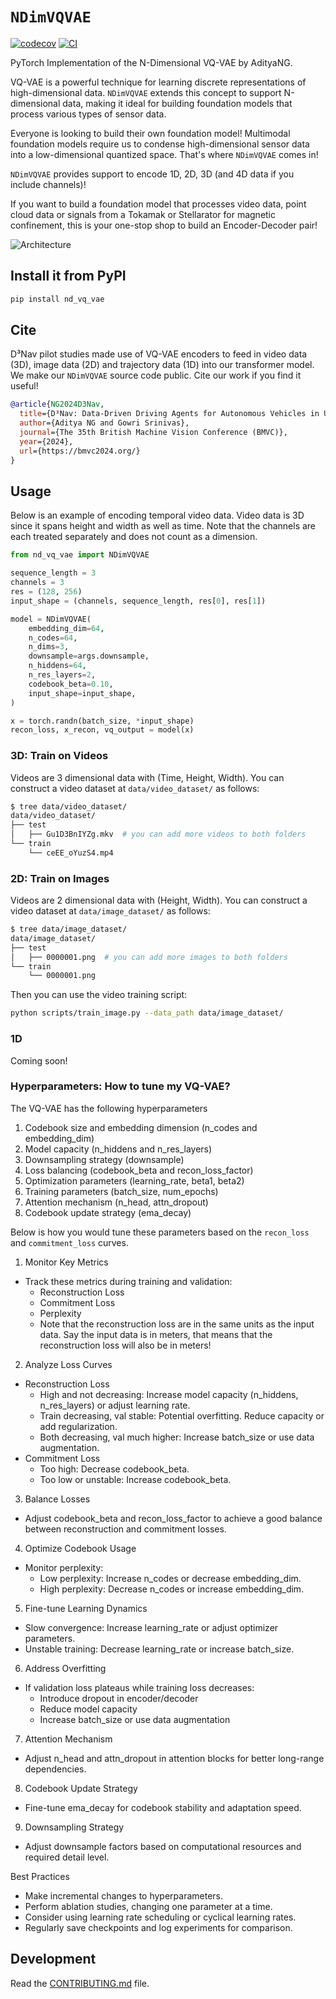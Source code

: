 # `NDimVQVAE`

[![codecov](https://codecov.io/gh/AdityaNG/nD_VQ_VAE/branch/main/graph/badge.svg?token=nD_VQ_VAE_token_here)](https://codecov.io/gh/AdityaNG/nD_VQ_VAE)
[![CI](https://github.com/AdityaNG/nD_VQ_VAE/actions/workflows/main.yml/badge.svg)](https://github.com/AdityaNG/nD_VQ_VAE/actions/workflows/main.yml)

PyTorch Implementation of the N-Dimensional VQ-VAE by AdityaNG.

VQ-VAE is a powerful technique for learning discrete representations of high-dimensional data. `NDimVQVAE` extends this concept to support N-dimensional data, making it ideal for building foundation models that process various types of sensor data.

Everyone is looking to build their own foundation model! Multimodal foundation models require us to condense high-dimensional sensor data into a low-dimensional quantized space. That's where `NDimVQVAE` comes in!

`NDimVQVAE` provides support to encode 1D, 2D, 3D (and 4D data if you include channels)!

If you want to build a foundation model that processes video data, point cloud data or signals from a Tokamak or Stellarator for magnetic confinement, this is your one-stop shop to build an Encoder-Decoder pair!

<img src="media/nd_vq_vae_arch.png" alt="Architecture" style="max-height: 50%;">


## Install it from PyPI

```bash
pip install nd_vq_vae
```

## Cite

D³Nav pilot studies made use of VQ-VAE encoders to feed in video data (3D), image data (2D) and trajectory data (1D) into our transformer model. We make our `NDimVQVAE` source code public.
Cite our work if you find it useful!

```bibtex
@article{NG2024D3Nav,
  title={D³Nav: Data-Driven Driving Agents for Autonomous Vehicles in Unstructured Traffic},
  author={Aditya NG and Gowri Srinivas},
  journal={The 35th British Machine Vision Conference (BMVC)},
  year={2024},
  url={https://bmvc2024.org/}
}
``` 

## Usage

Below is an example of encoding temporal video data. Video data is 3D since it spans height and width as well as time. Note that the channels are each treated separately and does not count as a dimension.
```py
from nd_vq_vae import NDimVQVAE

sequence_length = 3
channels = 3
res = (128, 256)
input_shape = (channels, sequence_length, res[0], res[1])

model = NDimVQVAE(
    embedding_dim=64,
    n_codes=64,
    n_dims=3,
    downsample=args.downsample,
    n_hiddens=64,
    n_res_layers=2,
    codebook_beta=0.10,
    input_shape=input_shape,
)

x = torch.randn(batch_size, *input_shape)
recon_loss, x_recon, vq_output = model(x)
```

### 3D: Train on Videos

Videos are 3 dimensional data with (Time, Height, Width).
You can construct a video dataset at `data/video_dataset/` as follows:
```bash
$ tree data/video_dataset/
data/video_dataset/
├── test
│   ├── Gu1D3BnIYZg.mkv  # you can add more videos to both folders
└── train
    └── ceEE_oYuzS4.mp4
```

### 2D: Train on Images

Videos are 2 dimensional data with (Height, Width).
You can construct a video dataset at `data/image_dataset/` as follows:
```bash
$ tree data/image_dataset/
data/image_dataset/
├── test
│   ├── 0000001.png  # you can add more images to both folders
└── train
    └── 0000001.png
```

Then you can use the video training script:

```bash
python scripts/train_image.py --data_path data/image_dataset/
```

### 1D

Coming soon!

### Hyperparameters: How to tune my VQ-VAE?

The VQ-VAE has the following hyperparameters
1. Codebook size and embedding dimension (n_codes and embedding_dim)
2. Model capacity (n_hiddens and n_res_layers)
3. Downsampling strategy (downsample)
4. Loss balancing (codebook_beta and recon_loss_factor)
5. Optimization parameters (learning_rate, beta1, beta2)
6. Training parameters (batch_size, num_epochs)
7. Attention mechanism (n_head, attn_dropout)
8. Codebook update strategy (ema_decay)

Below is how you would tune these parameters based on the `recon_loss` and `commitment_loss` curves. 
1. Monitor Key Metrics
- Track these metrics during training and validation:
    - Reconstruction Loss
    - Commitment Loss
    - Perplexity
    - Note that the reconstruction loss are in the same units as the input data. Say the input data is in meters, that means that the reconstruction loss will also be in meters!
2. Analyze Loss Curves
- Reconstruction Loss
    - High and not decreasing: Increase model capacity (n_hiddens, n_res_layers) or adjust learning rate.
    - Train decreasing, val stable: Potential overfitting. Reduce capacity or add regularization.
    - Both decreasing, val much higher: Increase batch_size or use data augmentation.
- Commitment Loss
    - Too high: Decrease codebook_beta.
    - Too low or unstable: Increase codebook_beta.
3. Balance Losses
- Adjust codebook_beta and recon_loss_factor to achieve a good balance between reconstruction and commitment losses.
4. Optimize Codebook Usage
- Monitor perplexity:
    - Low perplexity: Increase n_codes or decrease embedding_dim.
    - High perplexity: Decrease n_codes or increase embedding_dim.
5. Fine-tune Learning Dynamics
- Slow convergence: Increase learning_rate or adjust optimizer parameters.
- Unstable training: Decrease learning_rate or increase batch_size.
6. Address Overfitting
- If validation loss plateaus while training loss decreases:
    - Introduce dropout in encoder/decoder
    - Reduce model capacity
    - Increase batch_size or use data augmentation
7. Attention Mechanism
- Adjust n_head and attn_dropout in attention blocks for better long-range dependencies.
8. Codebook Update Strategy
- Fine-tune ema_decay for codebook stability and adaptation speed.
9. Downsampling Strategy
- Adjust downsample factors based on computational resources and required detail level.

Best Practices
- Make incremental changes to hyperparameters.
- Perform ablation studies, changing one parameter at a time.
- Consider using learning rate scheduling or cyclical learning rates.
- Regularly save checkpoints and log experiments for comparison.

## Development

Read the [CONTRIBUTING.md](CONTRIBUTING.md) file.
